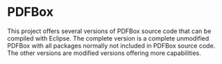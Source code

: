 # PDFBox
This project offers several versions of PDFBox source code that can be compiled with Eclipse. The complete version is a complete unmodified PDFBox with all packages normally not included in PDFBox source code. The other versions are modified versions offering more capabilities.
